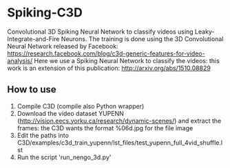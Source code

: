 # Spiking-C3D
Convolutional 3D Spiking Neural Network to classify videos using Leaky-Integrate-and-Fire Neurons.
The training is done using the 3D Convolutional Neural Network released by Facebook: https://research.facebook.com/blog/c3d-generic-features-for-video-analysis/
Here we use a Spiking Neural Network to classify the videos: this work is an extension of this publication: http://arxiv.org/abs/1510.08829

## How to use
1. Compile C3D (compile also Python wrapper)
2. Download the video dataset YUPENN (http://vision.eecs.yorku.ca/research/dynamic-scenes/) and extract the frames: the C3D wants the format %06d.jpg for the file image
3. Edit the paths into C3D/examples/c3d_train_yupenn/lst_files/test_yupenn_full_4vid_shuffle.lst
4. Run the script 'run_nengo_3d.py'   
